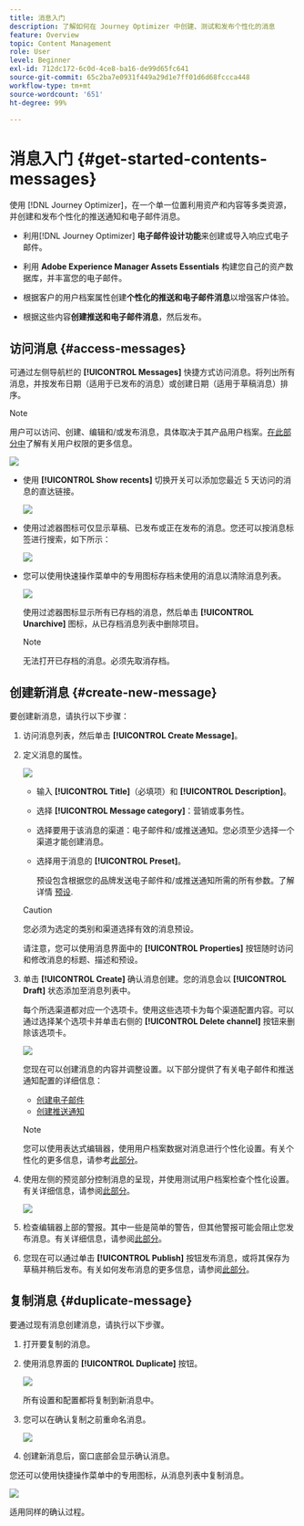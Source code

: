 ```yaml
---
title: 消息入门
description: 了解如何在 Journey Optimizer 中创建、测试和发布个性化的消息
feature: Overview
topic: Content Management
role: User
level: Beginner
exl-id: 712dc172-6c0d-4ce8-ba16-de99d65fc641
source-git-commit: 65c2ba7e0931f449a29d1e7ff01d6d68fccca448
workflow-type: tm+mt
source-wordcount: '651'
ht-degree: 99%

---
```


# 消息入门 {#get-started-contents-messages}

使用 [!DNL Journey Optimizer]，在一个单一位置利用资产和内容等多类资源，并创建和发布个性化的推送通知和电子邮件消息。

* 利用[!DNL Journey Optimizer] **电子邮件设计功能**&#x200B;来创建或导入响应式电子邮件。

* 利用 **Adobe Experience Manager Assets Essentials** 构建您自己的资产数据库，并丰富您的电子邮件。

* 根据客户的用户档案属性创建&#x200B;**个性化的推送和电子邮件消息**&#x200B;以增强客户体验。

* 根据这些内容&#x200B;**创建推送和电子邮件消息**，然后发布。

## 访问消息 {#access-messages}

可通过左侧导航栏的 **[!UICONTROL Messages]** 快捷方式访问消息。将列出所有消息，并按发布日期（适用于已发布的消息）或创建日期（适用于草稿消息）排序。

>[!NOTE]
>
>用户可以访问、创建、编辑和/或发布消息，具体取决于其产品用户档案。[在此部分中](../administration/permissions.md)了解有关用户权限的更多信息。

![](assets/messages-list.png)

* 使用 **[!UICONTROL Show recents]** 切换开关可以添加您最近 5 天访问的消息的直达链接。

   ![](assets/show-recent-messages.png)

* 使用过滤器图标可仅显示草稿、已发布或正在发布的消息。您还可以按消息标签进行搜索，如下所示：

   ![](assets/filter-messages.png)

* 您可以使用快速操作菜单中的专用图标存档未使用的消息以清除消息列表。

   ![](assets/archive-message.png)

   使用过滤器图标显示所有已存档的消息，然后单击 **[!UICONTROL Unarchive]** 图标，从已存档消息列表中删除项目。

   >[!NOTE]
   >
   >无法打开已存档的消息。必须先取消存档。

## 创建新消息 {#create-new-message}

要创建新消息，请执行以下步骤：

1. 访问消息列表，然后单击 **[!UICONTROL Create Message]**。

1. 定义消息的属性。

   ![](assets/create-message-properties.png)

   * 输入 **[!UICONTROL Title]**（必填项）和 **[!UICONTROL Description]**。

   * 选择 **[!UICONTROL Message category]**：营销或事务性。

   * 选择要用于该消息的渠道：电子邮件和/或推送通知。您必须至少选择一个渠道才能创建消息。

   <!--
   >[!NOTE]
   >
   >You can click the **[!UICONTROL Frequency rule]** link to view the frequency rules that will apply for the selected category and channel(s). Learn more on [frequency rules](../configuration/frequency-rules.md).
   -->

   * 选择用于消息的 **[!UICONTROL Preset]**。

      预设包含根据您的品牌发送电子邮件和/或推送通知所需的所有参数。了解详情 [预设](../configuration/message-presets.md).
   >[!CAUTION]
   >
   >您必须为选定的类别和渠道选择有效的消息预设。

   请注意，您可以使用消息界面中的 **[!UICONTROL Properties]** 按钮随时访问和修改消息的标题、描述和预设。

1. 单击 **[!UICONTROL Create]** 确认消息创建。您的消息会以 **[!UICONTROL Draft]** 状态添加至消息列表中。

   每个所选渠道都对应一个选项卡。使用这些选项卡为每个渠道配置内容。可以通过选择某个选项卡并单击右侧的 **[!UICONTROL Delete channel]** 按钮来删除该选项卡。

   ![](assets/create-messages-content.png)

   <!--
   >[!NOTE]
   >
   >If you enabled the **[!UICONTROL BCC email]** option in the preset, the BCC email address will display under the sender email. [Learn more](../configuration/email-settings.md#bcc-email)
   -->

   您现在可以创建消息的内容并调整设置。以下部分提供了有关电子邮件和推送通知配置的详细信息：

   * [创建电子邮件](create-email.md)
   * [创建推送通知](create-push.md)

   >[!NOTE]
   >   
   >您可以使用表达式编辑器，使用用户档案数据对消息进行个性化设置。有关个性化的更多信息，请参考[此部分](../personalization/personalize.md)。

1. 使用左侧的预览部分控制消息的呈现，并使用测试用户档案检查个性化设置。有关详细信息，请参阅[此部分](../design/preview.md)。

   ![](assets/messages-simple-preview.png)

1. 检查编辑器上部的警报。其中一些是简单的警告，但其他警报可能会阻止您发布消息。有关详细信息，请参阅[此部分](alerts.md)。

1. 您现在可以通过单击 **[!UICONTROL Publish]** 按钮发布消息，或将其保存为草稿并稍后发布。有关如何发布消息的更多信息，请参阅[此部分](publish-manage-message.md)。

## 复制消息 {#duplicate-message}

要通过现有消息创建消息，请执行以下步骤。

1. 打开要复制的消息。

1. 使用消息界面的 **[!UICONTROL Duplicate]** 按钮。

   ![](assets/message-duplicate.png)

   所有设置和配置都将复制到新消息中。

1. 您可以在确认复制之前重命名消息。

   ![](assets/message-duplicate-confirm.png)

1. 创建新消息后，窗口底部会显示确认消息。

您还可以使用快捷操作菜单中的专用图标，从消息列表中复制消息。

![](assets/message-duplicate-from-list.png)

适用同样的确认过程。

